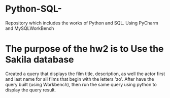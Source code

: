 # Python-SQL-
Repository which includes the works of Python and SQL. Using PyCharm and MySQLWorkBench
# The purpose of the hw2 is to Use the Sakila database 
Created a query that displays the film title, description, as well the actor first and last name for all films that begin with the letters 'zo'. After have the query built (using Workbench), then run the same query using python to display the query result.
